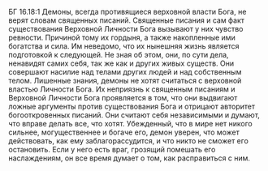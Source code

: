 БГ 16.18:1	Демоны, всегда противящиеся верховной власти Бога, не верят словам священных писаний. Священные писания и сам факт существования Верховной Личности Бога вызывают у них чувство ревности. Причиной тому их гордыня, а также накопленные ими богатства и сила. Им неведомо, что их нынешняя жизнь является подготовкой к следующей. Не зная об этом, они, по сути дела, ненавидят самих себя, так же как и других живых существ. Они совершают насилие над телами других людей и над собственным телом. Лишенные знания, демоны не хотят считаться с верховной властью Личности Бога. Их неприязнь к священным писаниям и Верховной Личности Бога проявляется в том, что они выдвигают ложные аргументы против существования Бога и отрицают авторитет богооткровенных писаний. Они считают себя независимыми и думают, что вправе делать все, что хотят. Убежденный, что в мире нет никого сильнее, могущественнее и богаче его, демон уверен, что может действовать, как ему заблагорассудится, и что никто не сможет его остановить. Если у него есть враг, грозящий помешать его наслаждениям, он все время думает о том, как расправиться с ним.